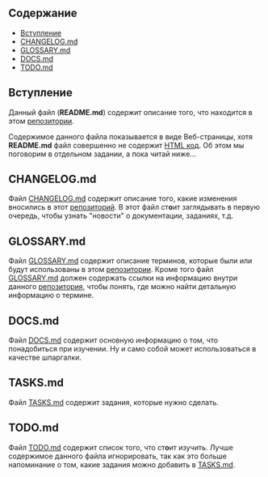 ## Содержание

* [Вступление](#Вступление)
* [CHANGELOG.md](#CHANGELOG.md)
* [GLOSSARY.md](#GLOSSARY.md)
* [DOCS.md](#DOCS.md)
* [TODO.md](#TODO.md)

## Вступление

Данный файл (**README.md**) содержит описание того, что находится в этом [репозитории](GLOSSARY.md#Репозиторий).

Содержимое данного файла показывается в виде Веб-страницы, хотя **README.md** файл совершенно не содержит [HTML код](GLOSSARY.md#html-код). Об этом мы поговорим в отдельном задании, а пока читай ниже...

## CHANGELOG.md

Файл [CHANGELOG.md](CHANGELOG.md) содержит описание того, какие изменения вносились в этот [репозиторий](GLOSSARY.md#Репозиторий). В этот файл ст**о**ит заглядывать в первую очередь, чтобы узнать "новости" о документации, заданиях, т.д.

## GLOSSARY.md

Файл [GLOSSARY.md](GLOSSARY.md) содержит описание терминов, которые были или будут использованы в этом [репозитории](GLOSSARY.md#Репозиторий). Кроме того файл [GLOSSARY.md](GLOSSARY.md) должен содержать ссылки на информацию внутри данного [репозитория](GLOSSARY.md#Репозиторий), чтобы понять, где можно найти детальную информацию о термине.

## DOCS.md

Файл [DOCS.md](DOCS.md) содержит основную информацию о том, что понадобиться при изучении. Ну и само собой может использоваться в качестве шпаргалки.

## TASKS.md

Файл [TASKS.md](TASKS.md) содержит задания, которые нужно сделать.

## TODO.md

Файл [TODO.md](TODO.md) содержит список того, что ст**о**ит изучить. Лучше содержимое данного файла игнорировать, так как это больше напоминание о том, какие задания можно добавить в [TASKS.md](TASKS.md).
